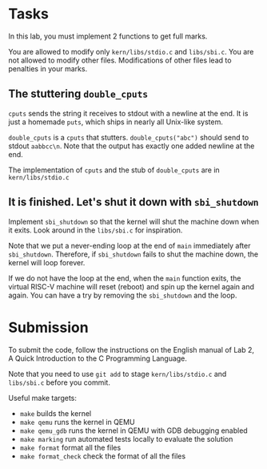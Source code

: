 # Tasks

In this lab, you must implement 2 functions to get full marks.

You are allowed to modify only `kern/libs/stdio.c` and
`libs/sbi.c`. You are not allowed to modify other files. Modifications
of other files lead to penalties in your marks.

## The stuttering `double_cputs`

`cputs` sends the string it receives to stdout with a newline at the
end. It is just a homemade `puts`, which ships in nearly all Unix-like
system.

`double_cputs` is a `cputs` that stutters. `double_cputs("abc")`
should send to stdout `aabbcc\n`. Note that the output has exactly one
added newline at the end.

The implementation of `cputs` and the stub of `double_cputs` are in
`kern/libs/stdio.c`

## It is finished. Let's shut it down with `sbi_shutdown`

Implement `sbi_shutdown` so that the kernel will shut the machine down
when it exits. Look around in the `libs/sbi.c` for inspiration.

Note that we put a never-ending loop at the end of `main` immediately
after `sbi_shutdown`. Therefore, if `sbi_shutdown` fails to shut the
machine down, the kernel will loop forever.

If we do not have the loop at the end, when the `main` function exits,
the virtual RISC-V machine will reset (reboot) and spin up the kernel
again and again. You can have a try by removing the `sbi_shutdown` and
the loop.

# Submission

To submit the code, follow the instructions on the English manual of
Lab 2, A Quick Introduction to the C Programming Language.

Note that you need to use `git add` to stage `kern/libs/stdio.c` and
`libs/sbi.c` before you commit.

Useful make targets:

- `make` builds the kernel
- `make qemu` runs the kernel in QEMU
- `make qemu_gdb` runs the kernel in QEMU with GDB debugging enabled
- `make marking` run automated tests locally to evaluate the solution
- `make format` format all the files
- `make format_check` check the format of all the files
